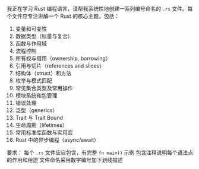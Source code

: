我正在学习 Rust 编程语言，请帮我系统性地创建一系列编号命名的 `.rs` 文件。每个文件应专注讲解一个 Rust 的核心主题，包括：

1. 变量和可变性
2. 数据类型（标量与复合）
3. 函数与作用域
4. 流程控制
5. 所有权与借用（ownership, borrowing）
6. 引用与切片（references and slices）
7. 结构体（struct）和方法
8. 枚举与模式匹配
9. 常见集合类型及常用操作
10. 模块系统和包管理
11. 错误处理
12. 泛型（generics）
13. Trait 与 Trait Bound
14. 生命周期（lifetimes）
15. 常用标准库函数与实用宏
16. Rust 中的异步编程（async/await）

要求：
每个 `.rs` 文件应自包含，有完整 `fn main()` 示例
包含注释说明每个语法点的作用和用途
文件命名采用数字编号加下划线描述

